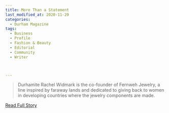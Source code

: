 ```yaml
---
title: More Than a Statement
last_modified_at: 2020-11-29
categories:
  - Durham Magazine
tags:
  - Business
  - Profile
  - Fashion & Beauty
  - Editorial 
  - Community
  - Writer



---
```


> Durhamite Rachel Widmark is the co-founder of Fernweh Jewelry, a line inspired by faraway lands and dedicated to giving back to women in developing countries where the jewelry components are made. 

<a href="https://issuu.com/shannonmedia/docs/dma_94ad3024a5d2ec/27" target="_blank">Read Full Story</a>
